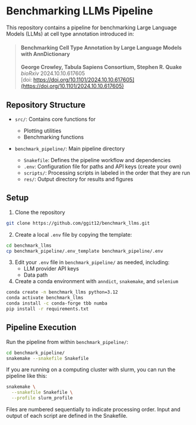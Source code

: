 # Benchmarking LLMs Pipeline

This repository contains a pipeline for benchmarking Large Language Models (LLMs) at cell type annotation introduced in: 
> #### Benchmarking Cell Type Annotation by Large Language Models with AnnDictionary  
> **George Crowley, Tabula Sapiens Consortium, Stephen R. Quake**  
> *bioRxiv* 2024.10.10.617605  
> [doi: https://doi.org/10.1101/2024.10.10.617605](https://doi.org/10.1101/2024.10.10.617605)

## Repository Structure

- `src/`: Contains core functions for
    - Plotting utilities
    - Benchmarking functions

- `benchmark_pipeline/`: Main pipeline directory
    - `Snakefile`: Defines the pipeline workflow and dependencies
    - `.env`: Configuration file for paths and API keys (create your own)
    - `scripts/`: Processing scripts in labeled in the order that they are run
    - `res/`: Output directory for results and figures

## Setup

1. Clone the repository
```bash
git clone https://github.com/ggit12/benchmark_llms.git
```
2. Create a local `.env` file by copying the template:
```bash
cd benchmark_llms
cp benchmark_pipeline/.env_template benchmark_pipeline/.env
```
3. Edit your `.env` file in `benchmark_pipeline/` as needed, including:
    - LLM provider API keys
    - Data path
4. Create a conda environment with `anndict`, `snakemake`, and `selenium`
```bash
conda create -n benchmark_llms python=3.12
conda activate benchmark_llms
conda install -c conda-forge tbb numba
pip install -r requirements.txt
```

## Pipeline Execution

Run the pipeline from within `benchmark_pipeline/`:
```bash
cd benchmark_pipeline/
snakemake --snakefile Snakefile
```

If you are running on a computing cluster with slurm, you can run the pipeline like this:
```bash
snakemake \
  --snakefile Snakefile \
  --profile slurm_profile
```

Files are numbered sequentially to indicate processing order. Input and output of each script are defined in the Snakefile.
